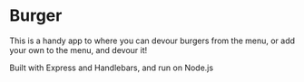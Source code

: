 # Burger

This is a handy app to where you can devour burgers from the menu, or add your own to the menu, and devour it!

Built with Express and Handlebars, and run on Node.js